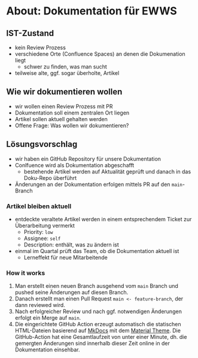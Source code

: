 # About: Dokumentation für EWWS
## IST-Zustand
- kein Review Prozess
- verschiedene Orte (Confluence Spaces) an denen die Dokumenation liegt
    - schwer zu finden, was man sucht
- teilweise alte, ggf. sogar überholte, Artikel

## Wie wir dokumentieren wollen
- wir wollen einen Review Prozess mit PR
- Dokumentation soll einem zentralen Ort liegen
- Artikel sollen aktuell gehalten werden
- Offene Frage: Was wollen wir dokumentieren?

## Lösungsvorschlag
- wir haben ein GitHub Repository für unsere Dokumentation
- Conlfuence wird als Dokumentation abgeschafft
    - bestehende Artikel werden auf Aktualität geprüft und danach in das Doku-Repo überführt
- Änderungen an der Dokumentation erfolgen mittels PR auf den `main`-Branch

### Artikel bleiben aktuell
- entdeckte veraltete Artikel werden in einem entsprechendem Ticket zur Überarbeitung vermerkt
    - Priority: `low`
    - Assignee: `self`
    - Description: enthält, was zu ändern ist
- einmal im Quartal prüft das Team, ob die Dokumentation aktuell ist
    - Lerneffekt für neue Mitarbeitende

### How it works
1. Man erstellt einen neuen Branch ausgehend vom `main` Branch und pushed seine Änderungen auf diesen Branch.
2. Danach erstellt man einen Pull Request `main <- feature-branch`, der dann reviewed wird.
3. Nach erfolgreicher Review und nach ggf. notwendigen Änderungen erfolgt ein Merge auf `main`.
4. Die eingerichtete GitHub Action erzeugt automatisch die statischen HTML-Dateien basierend auf [MkDocs](https://www.mkdocs.org) mit dem [Material Theme](https://squidfunk.github.io/mkdocs-material/). Die GitHub-Action hat eine Gesamtlaufzeit von unter einer Minute, dh. die gemergten Änderungen sind innerhalb dieser Zeit online in der Dokumentation einsehbar.